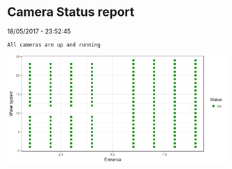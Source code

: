 Camera Status report
================
18/05/2017 - 23:52:45

    All cameras are up and running

![](camreport_files/figure-markdown_github/unnamed-chunk-2-1.png)
